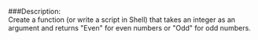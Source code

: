 ###Description:  
Create a function (or write a script in Shell) that takes an integer as an argument and returns "Even" for even numbers or "Odd" for odd numbers.